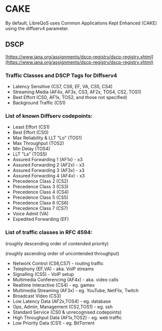 # CAKE

By default, LibreQoS uses Common Applications Kept Enhanced (CAKE) using the diffserv4 parameter.

## DSCP

[https://www.iana.org/assignments/dscp-registry/dscp-registry.xhtml](https://www.iana.org/assignments/dscp-registry/dscp-registry.xhtml)

### Traffic Classes and DSCP Tags for Diffserv4

 * Latency Sensitive  (CS7, CS6, EF, VA, CS5, CS4)
 * Streaming Media    (AF4x, AF3x, CS3, AF2x, TOS4, CS2, TOS1)
 * Best Effort        (CS0, AF1x, TOS2, and those not specified)
 * Background Traffic (CS1)

### List of known Diffserv codepoints:

 *  Least Effort (CS1)
 *  Best Effort (CS0)
 *  Max Reliability & LLT "Lo" (TOS1)
 *  Max Throughput (TOS2)
 *  Min Delay (TOS4)
 *  LLT "La" (TOS5)
 *  Assured Forwarding 1 (AF1x) - x3
 *  Assured Forwarding 2 (AF2x) - x3
 *  Assured Forwarding 3 (AF3x) - x3
 *  Assured Forwarding 4 (AF4x) - x3
 *  Precedence Class 2 (CS2)
 *  Precedence Class 3 (CS3)
 *  Precedence Class 4 (CS4)
 *  Precedence Class 5 (CS5)
 *  Precedence Class 6 (CS6)
 *  Precedence Class 7 (CS7)
 *  Voice Admit (VA)
 *  Expedited Forwarding (EF)

### List of traffic classes in RFC 4594:

(roughly descending order of contended priority)

(roughly ascending order of uncontended throughput)

 *  Network Control (CS6,CS7)      - routing traffic
 *  Telephony (EF,VA)         - aka. VoIP streams
 *  Signalling (CS5)               - VoIP setup
 *  Multimedia Conferencing (AF4x) - aka. video calls
 *  Realtime Interactive (CS4)     - eg. games
 *  Multimedia Streaming (AF3x)    - eg. YouTube, NetFlix, Twitch
 *  Broadcast Video (CS3)
 *  Low Latency Data (AF2x,TOS4)      - eg. database
 *  Ops, Admin, Management (CS2,TOS1) - eg. ssh
 *  Standard Service (CS0 & unrecognised codepoints)
 *  High Throughput Data (AF1x,TOS2)  - eg. web traffic
 *  Low Priority Data (CS1)           - eg. BitTorrent

